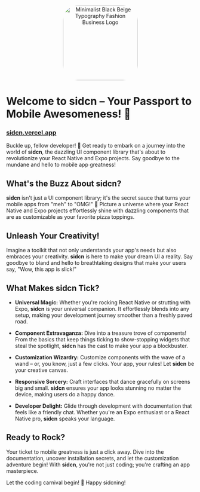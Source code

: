 <div align="center">
  <img src="[https://github.com/sidghimire/sidcn/assets/25863990/c1de4916-d4dd-460e-826b-01ea49db4209](https://github.com/sidghimire/sidcn/assets/25863990/f60676cc-36db-45e4-b4fe-843bfa48406c)" alt="Minimalist Black Beige Typography Fashion Business Logo" style="width: 200px; border-radius: 40px;">
</div>


# Welcome to sidcn – Your Passport to Mobile Awesomeness! 🚀

### [sidcn.vercel.app](https://sidcn.vercel.app)

Buckle up, fellow developer! 🤠 Get ready to embark on a journey into the world of **sidcn**, the dazzling UI component library that's about to revolutionize your React Native and Expo projects. Say goodbye to the mundane and hello to mobile app greatness!

## What's the Buzz About sidcn?

**sidcn** isn't just a UI component library; it's the secret sauce that turns your mobile apps from "meh" to "OMG!" 🌟 Picture a universe where your React Native and Expo projects effortlessly shine with dazzling components that are as customizable as your favorite pizza toppings.

## Unleash Your Creativity!

Imagine a toolkit that not only understands your app's needs but also embraces your creativity. **sidcn** is here to make your dream UI a reality. Say goodbye to bland and hello to breathtaking designs that make your users say, "Wow, this app is slick!"

## What Makes sidcn Tick?

- **Universal Magic:** Whether you're rocking React Native or strutting with Expo, **sidcn** is your universal companion. It effortlessly blends into any setup, making your development journey smoother than a freshly paved road.

- **Component Extravaganza:** Dive into a treasure trove of components! From the basics that keep things ticking to show-stopping widgets that steal the spotlight, **sidcn** has the cast to make your app a blockbuster.

- **Customization Wizardry:** Customize components with the wave of a wand – or, you know, just a few clicks. Your app, your rules! Let **sidcn** be your creative canvas.

- **Responsive Sorcery:** Craft interfaces that dance gracefully on screens big and small. **sidcn** ensures your app looks stunning no matter the device, making users do a happy dance.

- **Developer Delight:** Glide through development with documentation that feels like a friendly chat. Whether you're an Expo enthusiast or a React Native pro, **sidcn** speaks your language.

## Ready to Rock?

Your ticket to mobile greatness is just a click away. Dive into the documentation, uncover installation secrets, and let the customization adventure begin! With **sidcn**, you're not just coding; you're crafting an app masterpiece.

Let the coding carnival begin! 🎉 Happy sidcning!
